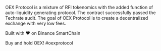 OEX Protocol is a mixture of RFI tokenomics with the added function of auto-liquidity generating protocol. 
The contract successfully passed the Techrate audit.
The goal of OEX Protocol is to create a decentralized exchange with very low fees.

Built with ♥️ on Binance SmartChain

Buy and hold OEX!  #oexprotocol
